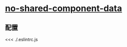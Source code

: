 
# [no-shared-component-data](https://eslint.vuejs.org/rules/no-shared-component-data.html)

## 配置

<<< ./.eslintrc.js
        
